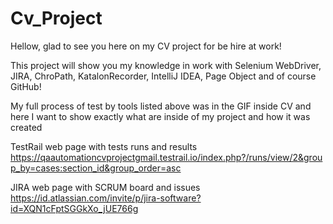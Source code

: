 # Cv_Project

Hellow, glad to see you here on my CV project for be hire at work!

This project will show you my knowledge in work with Selenium WebDriver, JIRA, ChroPath, KatalonRecorder, IntelliJ IDEA, Page Object 
and of course GitHub!

My full process of test by tools listed above was in the GIF inside CV 
and here I want to show exactly what are inside of my project and how it was created
  
TestRail web page with tests runs and results https://qaautomationcvprojectgmail.testrail.io/index.php?/runs/view/2&group_by=cases:section_id&group_order=asc

JIRA web page with SCRUM board and issues https://id.atlassian.com/invite/p/jira-software?id=XQN1cFptSGGkXo_jUE766g
